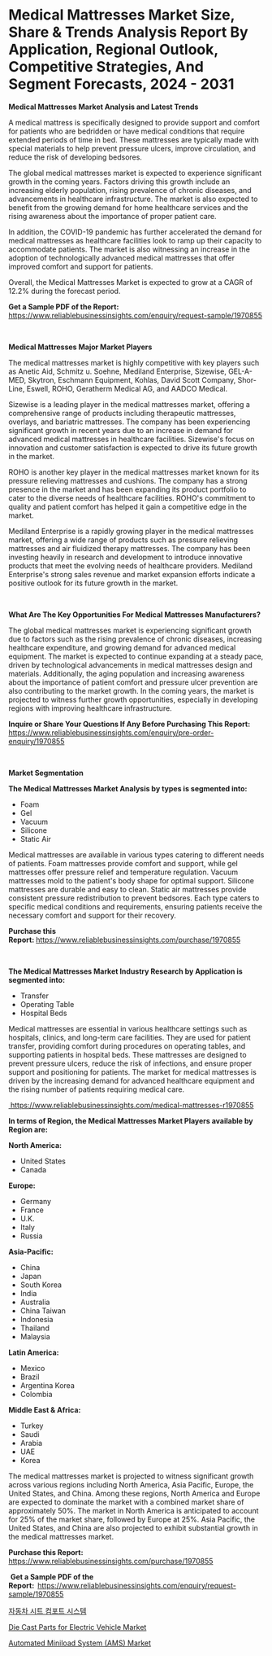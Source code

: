 <p><h1>Medical Mattresses Market Size, Share & Trends Analysis Report By Application, Regional Outlook, Competitive Strategies, And Segment Forecasts, 2024 - 2031</h1></p><p><strong>Medical Mattresses Market Analysis and Latest Trends</strong></p>
<p><p>A medical mattress is specifically designed to provide support and comfort for patients who are bedridden or have medical conditions that require extended periods of time in bed. These mattresses are typically made with special materials to help prevent pressure ulcers, improve circulation, and reduce the risk of developing bedsores.</p><p>The global medical mattresses market is expected to experience significant growth in the coming years. Factors driving this growth include an increasing elderly population, rising prevalence of chronic diseases, and advancements in healthcare infrastructure. The market is also expected to benefit from the growing demand for home healthcare services and the rising awareness about the importance of proper patient care.</p><p>In addition, the COVID-19 pandemic has further accelerated the demand for medical mattresses as healthcare facilities look to ramp up their capacity to accommodate patients. The market is also witnessing an increase in the adoption of technologically advanced medical mattresses that offer improved comfort and support for patients.</p><p>Overall, the Medical Mattresses Market is expected to grow at a CAGR of 12.2% during the forecast period.</p></p>
<p><strong>Get a Sample PDF of the Report:&nbsp;</strong> <a href="https://www.reliablebusinessinsights.com/enquiry/request-sample/1970855">https://www.reliablebusinessinsights.com/enquiry/request-sample/1970855</a></p>
<p>&nbsp;</p>
<p><strong>Medical Mattresses Major Market Players</strong></p>
<p><p>The medical mattresses market is highly competitive with key players such as Anetic Aid, Schmitz u. Soehne, Mediland Enterprise, Sizewise, GEL-A-MED, Skytron, Eschmann Equipment, Kohlas, David Scott Company, Shor-Line, Eswell, ROHO, Geratherm Medical AG, and AADCO Medical.</p><p>Sizewise is a leading player in the medical mattresses market, offering a comprehensive range of products including therapeutic mattresses, overlays, and bariatric mattresses. The company has been experiencing significant growth in recent years due to an increase in demand for advanced medical mattresses in healthcare facilities. Sizewise's focus on innovation and customer satisfaction is expected to drive its future growth in the market.</p><p>ROHO is another key player in the medical mattresses market known for its pressure relieving mattresses and cushions. The company has a strong presence in the market and has been expanding its product portfolio to cater to the diverse needs of healthcare facilities. ROHO's commitment to quality and patient comfort has helped it gain a competitive edge in the market.</p><p>Mediland Enterprise is a rapidly growing player in the medical mattresses market, offering a wide range of products such as pressure relieving mattresses and air fluidized therapy mattresses. The company has been investing heavily in research and development to introduce innovative products that meet the evolving needs of healthcare providers. Mediland Enterprise's strong sales revenue and market expansion efforts indicate a positive outlook for its future growth in the market.</p></p>
<p>&nbsp;</p>
<p><strong>What Are The Key Opportunities For Medical Mattresses Manufacturers?</strong></p>
<p><p>The global medical mattresses market is experiencing significant growth due to factors such as the rising prevalence of chronic diseases, increasing healthcare expenditure, and growing demand for advanced medical equipment. The market is expected to continue expanding at a steady pace, driven by technological advancements in medical mattresses design and materials. Additionally, the aging population and increasing awareness about the importance of patient comfort and pressure ulcer prevention are also contributing to the market growth. In the coming years, the market is projected to witness further growth opportunities, especially in developing regions with improving healthcare infrastructure.</p></p>
<p><strong>Inquire or Share Your Questions If Any Before Purchasing This Report:</strong> <a href="https://www.reliablebusinessinsights.com/enquiry/pre-order-enquiry/1970855">https://www.reliablebusinessinsights.com/enquiry/pre-order-enquiry/1970855</a></p>
<p>&nbsp;</p>
<p><strong>Market Segmentation</strong></p>
<p><strong>The Medical Mattresses Market Analysis by types is segmented into:</strong></p>
<p><ul><li>Foam</li><li>Gel</li><li>Vacuum</li><li>Silicone</li><li>Static Air</li></ul></p>
<p><p>Medical mattresses are available in various types catering to different needs of patients. Foam mattresses provide comfort and support, while gel mattresses offer pressure relief and temperature regulation. Vacuum mattresses mold to the patient's body shape for optimal support. Silicone mattresses are durable and easy to clean. Static air mattresses provide consistent pressure redistribution to prevent bedsores. Each type caters to specific medical conditions and requirements, ensuring patients receive the necessary comfort and support for their recovery.</p></p>
<p><strong>Purchase this Report:&nbsp;</strong><a href="https://www.reliablebusinessinsights.com/purchase/1970855">https://www.reliablebusinessinsights.com/purchase/1970855</a></p>
<p>&nbsp;</p>
<p><strong>The Medical Mattresses Market Industry Research by Application is segmented into:</strong></p>
<p><ul><li>Transfer</li><li>Operating Table</li><li>Hospital Beds</li></ul></p>
<p><p>Medical mattresses are essential in various healthcare settings such as hospitals, clinics, and long-term care facilities. They are used for patient transfer, providing comfort during procedures on operating tables, and supporting patients in hospital beds. These mattresses are designed to prevent pressure ulcers, reduce the risk of infections, and ensure proper support and positioning for patients. The market for medical mattresses is driven by the increasing demand for advanced healthcare equipment and the rising number of patients requiring medical care.</p></p>
<p><a href="https://www.reliablebusinessinsights.com/medical-mattresses-r1970855">&nbsp;https://www.reliablebusinessinsights.com/medical-mattresses-r1970855</a></p>
<p><strong>In terms of Region, the Medical Mattresses Market Players available by Region are:</strong></p>
<p>
    <p> <strong> North America: </strong>
        <ul>
            <li>United States</li>
            <li>Canada</li>
        </ul>
        </p> 
    <p> <strong> Europe: </strong>
        <ul>
            <li>Germany</li>
            <li>France</li>
            <li>U.K.</li>
            <li>Italy</li>
            <li>Russia</li>
        </ul>
        </p> 
    <p> <strong> Asia-Pacific: </strong>
        <ul>
            <li>China</li>
            <li>Japan</li>
            <li>South Korea</li>
            <li>India</li>
            <li>Australia</li>
            <li>China Taiwan</li>
            <li>Indonesia</li>
            <li>Thailand</li>
            <li>Malaysia</li>
        </ul>
        </p> 
    <p> <strong> Latin America: </strong>
        <ul>
            <li>Mexico</li>
            <li>Brazil</li>
            <li>Argentina Korea</li>
            <li>Colombia</li>
        </ul>
        </p> 
    <p> <strong> Middle East & Africa: </strong>
        <ul>
            <li>Turkey</li>
            <li>Saudi</li>
            <li>Arabia</li>
            <li>UAE</li>
            <li>Korea</li>
        </ul>
    </p>
    </p>
<p><p>The medical mattresses market is projected to witness significant growth across various regions including North America, Asia Pacific, Europe, the United States, and China. Among these regions, North America and Europe are expected to dominate the market with a combined market share of approximately 50%. The market in North America is anticipated to account for 25% of the market share, followed by Europe at 25%. Asia Pacific, the United States, and China are also projected to exhibit substantial growth in the medical mattresses market.</p></p>
<p><strong>Purchase this Report: </strong><a href="https://www.reliablebusinessinsights.com/purchase/1970855">https://www.reliablebusinessinsights.com/purchase/1970855</a></p>
<p>&nbsp;<strong>Get a Sample PDF of the Report:&nbsp;&nbsp;</strong><a href="https://www.reliablebusinessinsights.com/enquiry/request-sample/1970855">https://www.reliablebusinessinsights.com/enquiry/request-sample/1970855</a></p>
<p><strong></strong></p>
<p><p><a href="https://github.com/vskv4779xr1/Market-Research-Report-List-3/blob/main/2596084180667.md">자동차 시트 컴포트 시스템</a></p><p><a href="https://github.com/juancolorado15/Market-Research-Report-List-3/blob/main/die-cast-parts-for-electric-vehicle-market.md">Die Cast Parts for Electric Vehicle Market</a></p><p><a href="https://github.com/dx0328/Market-Research-Report-List-3/blob/main/automated-miniload-system-ams-market.md">Automated Miniload System (AMS) Market</a></p></p>